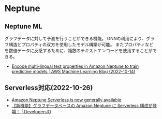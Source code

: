 # Neptune

## Neptune ML

グラフデータに対して予測を行うことができる機能。
GNNの利用により、グラフ構造とプロパティの双方を使用したモデル構築が可能。
またプロパティなどを数値データに反感するために、複数のテキストエンコードを使用することができる。
- [Encode multi-lingual text properties in Amazon Neptune to train predictive models | AWS Machine Learning Blog (2022-10-14)](https://aws.amazon.com/jp/blogs/machine-learning/encode-multi-lingual-text-properties-in-amazon-neptune-to-train-predictive-models/)

## Serverless対応(2022-10-26)

- [Amazon Neptune Serverless is now generally available](https://aws.amazon.com/jp/about-aws/whats-new/2022/10/amazon-neptune-serverless-generally-available/)
- [【新機能】グラフデータベースの Amazon Neptune に Serverless 構成が登場！ | DevelopersIO](https://dev.classmethod.jp/articles/serverless-is-now-available-for-amazon-neptune-a-graph-database/)